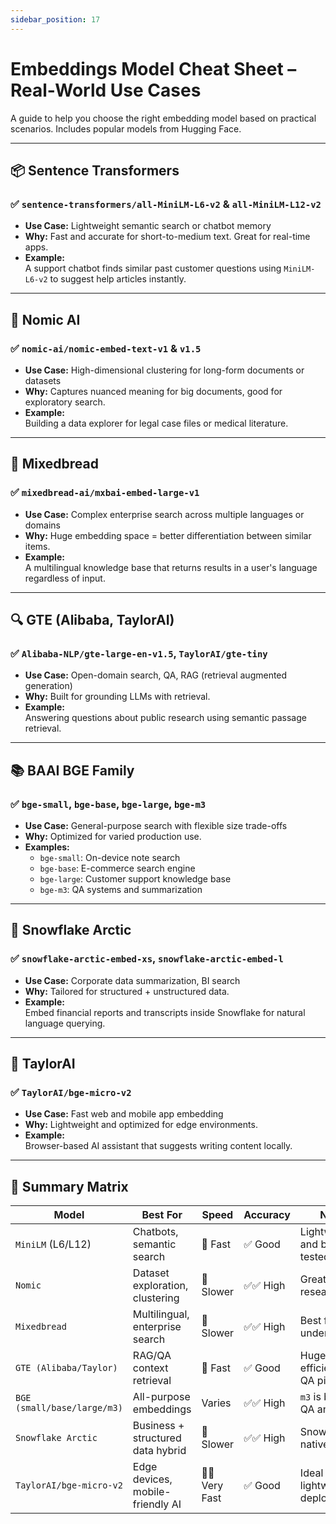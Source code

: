 ```yaml
---
sidebar_position: 17
---
```


# Embeddings Model Cheat Sheet – Real-World Use Cases

A guide to help you choose the right embedding model based on practical scenarios. Includes popular models from Hugging Face.

---

## 📦 Sentence Transformers

### ✅ `sentence-transformers/all-MiniLM-L6-v2` & `all-MiniLM-L12-v2`

- **Use Case:** Lightweight semantic search or chatbot memory  
- **Why:** Fast and accurate for short-to-medium text. Great for real-time apps.
- **Example:**  
  A support chatbot finds similar past customer questions using `MiniLM-L6-v2` to suggest help articles instantly.

---

## 🧠 Nomic AI

### ✅ `nomic-ai/nomic-embed-text-v1` & `v1.5`

- **Use Case:** High-dimensional clustering for long-form documents or datasets  
- **Why:** Captures nuanced meaning for big documents, good for exploratory search.
- **Example:**  
  Building a data explorer for legal case files or medical literature.

---

## 🥖 Mixedbread

### ✅ `mixedbread-ai/mxbai-embed-large-v1`

- **Use Case:** Complex enterprise search across multiple languages or domains  
- **Why:** Huge embedding space = better differentiation between similar items.
- **Example:**  
  A multilingual knowledge base that returns results in a user's language regardless of input.

---

## 🔍 GTE (Alibaba, TaylorAI)

### ✅ `Alibaba-NLP/gte-large-en-v1.5`, `TaylorAI/gte-tiny`

- **Use Case:** Open-domain search, QA, RAG (retrieval augmented generation)  
- **Why:** Built for grounding LLMs with retrieval.
- **Example:**  
  Answering questions about public research using semantic passage retrieval.

---

## 📚 BAAI BGE Family

### ✅ `bge-small`, `bge-base`, `bge-large`, `bge-m3`

- **Use Case:** General-purpose search with flexible size trade-offs  
- **Why:** Optimized for varied production use.
- **Examples:**
  - `bge-small`: On-device note search
  - `bge-base`: E-commerce search engine
  - `bge-large`: Customer support knowledge base
  - `bge-m3`: QA systems and summarization

---

## 🧊 Snowflake Arctic

### ✅ `snowflake-arctic-embed-xs`, `snowflake-arctic-embed-l`

- **Use Case:** Corporate data summarization, BI search  
- **Why:** Tailored for structured + unstructured data.
- **Example:**  
  Embed financial reports and transcripts inside Snowflake for natural language querying.

---

## 🎯 TaylorAI

### ✅ `TaylorAI/bge-micro-v2`

- **Use Case:** Fast web and mobile app embedding  
- **Why:** Lightweight and optimized for edge environments.
- **Example:**  
  Browser-based AI assistant that suggests writing content locally.

---

## 🧪 Summary Matrix

| Model                                | Best For                            | Speed     | Accuracy | Notes                              |
|-------------------------------------|-------------------------------------|-----------|----------|------------------------------------|
| `MiniLM` (L6/L12)                   | Chatbots, semantic search           | 🚀 Fast   | ✅ Good   | Lightweight and battle-tested      |
| `Nomic`                             | Dataset exploration, clustering     | 🐢 Slower | ✅✅ High | Great for research tools           |
| `Mixedbread`                        | Multilingual, enterprise search     | 🐢 Slower | ✅✅ High | Best for deep understanding        |
| `GTE (Alibaba/Taylor)`             | RAG/QA context retrieval            | 🚀 Fast   | ✅ Good   | Hugely efficient for QA pipelines  |
| `BGE (small/base/large/m3)`        | All-purpose embeddings              | Varies    | ✅✅ High | `m3` is best for QA and RAG        |
| `Snowflake Arctic`                 | Business + structured data hybrid   | 🐢 Slower | ✅✅ High | Snowflake-native use               |
| `TaylorAI/bge-micro-v2`            | Edge devices, mobile-friendly AI    | 🚀🚀 Very Fast | ✅ Good   | Ideal for lightweight deployments  |
